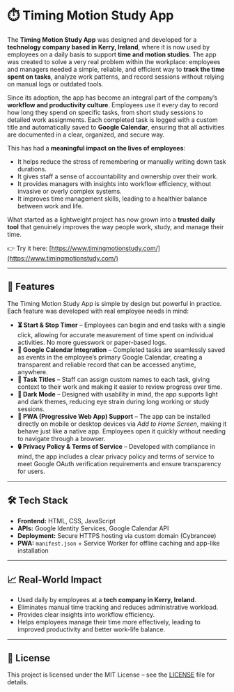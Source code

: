 # ⏱️ Timing Motion Study App  

The **Timing Motion Study App** was designed and developed for a **technology company based in Kerry, Ireland**, where it is now used by employees on a daily basis to support **time and motion studies**. The app was created to solve a very real problem within the workplace: employees and managers needed a simple, reliable, and efficient way to **track the time spent on tasks**, analyze work patterns, and record sessions without relying on manual logs or outdated tools.  

Since its adoption, the app has become an integral part of the company’s **workflow and productivity culture**. Employees use it every day to record how long they spend on specific tasks, from short study sessions to detailed work assignments. Each completed task is logged with a custom title and automatically saved to **Google Calendar**, ensuring that all activities are documented in a clear, organized, and secure way.  

This has had a **meaningful impact on the lives of employees**:  
- It helps reduce the stress of remembering or manually writing down task durations.  
- It gives staff a sense of accountability and ownership over their work.  
- It provides managers with insights into workflow efficiency, without invasive or overly complex systems.  
- It improves time management skills, leading to a healthier balance between work and life.  

What started as a lightweight project has now grown into a **trusted daily tool** that genuinely improves the way people work, study, and manage their time.  

👉 Try it here: [https://www.timingmotionstudy.com/](https://www.timingmotionstudy.com/)  

---

## 🚀 Features  

The Timing Motion Study App is simple by design but powerful in practice. Each feature was developed with real employee needs in mind:  

- **⏳ Start & Stop Timer** – Employees can begin and end tasks with a single click, allowing for accurate measurement of time spent on individual activities. No more guesswork or paper-based logs.  
- **📅 Google Calendar Integration** – Completed tasks are seamlessly saved as events in the employee’s primary Google Calendar, creating a transparent and reliable record that can be accessed anytime, anywhere.  
- **📝 Task Titles** – Staff can assign custom names to each task, giving context to their work and making it easier to review progress over time.  
- **🌙 Dark Mode** – Designed with usability in mind, the app supports light and dark themes, reducing eye strain during long working or study sessions.  
- **📲 PWA (Progressive Web App) Support** – The app can be installed directly on mobile or desktop devices via *Add to Home Screen*, making it behave just like a native app. Employees open it quickly without needing to navigate through a browser.  
- **🔒 Privacy Policy & Terms of Service** – Developed with compliance in mind, the app includes a clear privacy policy and terms of service to meet Google OAuth verification requirements and ensure transparency for users.  

---

## 🛠️ Tech Stack  

- **Frontend:** HTML, CSS, JavaScript  
- **APIs:** Google Identity Services, Google Calendar API  
- **Deployment:** Secure HTTPS hosting via custom domain (Cybrancee)  
- **PWA:** `manifest.json` + Service Worker for offline caching and app-like installation  

---

## 📈 Real-World Impact  

- Used daily by employees at a **tech company in Kerry, Ireland**.  
- Eliminates manual time tracking and reduces administrative workload.  
- Provides clear insights into workflow efficiency.  
- Helps employees manage their time more effectively, leading to improved productivity and better work-life balance.  

---

## 📄 License  

This project is licensed under the MIT License – see the [LICENSE](LICENSE) file for details.  
